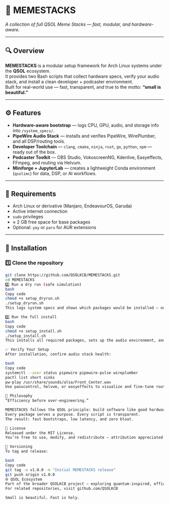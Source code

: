 # 🧠 MEMESTACKS  
*A collection of full QSOL Meme Stacks — fast, modular, and hardware-aware.*

---

## 🔍 Overview
**MEMESTACKS** is a modular setup framework for Arch Linux systems under the **QSOL** ecosystem.  
It provides two Bash scripts that collect hardware specs, verify your audio stack, and install a clean developer + podcaster environment.  
Built for real-world use — fast, transparent, and true to the motto: **“small is beautiful.”**

---

## ⚙️ Features
- **Hardware-aware bootstrap** — logs CPU, GPU, audio, and storage info into `/system_specs/`.
- **PipeWire Audio Stack** — installs and verifies PipeWire, WirePlumber, and all DSP/routing tools.
- **Developer Toolchain** — `clang`, `cmake`, `ninja`, `rust`, `go`, `python`, `npm` — ready out of the box.
- **Podcaster Toolkit** — OBS Studio, VokoscreenNG, Kdenlive, Easyeffects, FFmpeg, and routing via Helvum.
- **Miniforge + JupyterLab** — creates a lightweight Conda environment (`qsolimc`) for data, DSP, or AI workflows.

---

## 🧩 Requirements
- Arch Linux or derivative (Manjaro, EndeavourOS, Garuda)
- Active internet connection  
- `sudo` privileges  
- ≈ 2 GB free space for base packages  
- Optional: `yay` or `paru` for AUR extensions  

---

## 🧰 Installation

### 1️⃣ Clone the repository
```bash
git clone https://github.com/QSOLKCB/MEMESTACKS.git
cd MEMESTACKS
2️⃣ Run a dry run (safe simulation)
bash
Copy code
chmod +x setup_dryrun.sh
./setup_dryrun.sh
This logs system specs and shows which packages would be installed — no changes yet.

3️⃣ Run the full install
bash
Copy code
chmod +x setup_install.sh
./setup_install.sh
This installs all required packages, sets up the audio environment, and creates the qsolimc Conda environment.

✅ Verify Your Setup
After installation, confirm audio stack health:

bash
Copy code
systemctl --user status pipewire pipewire-pulse wireplumber
pactl list short sinks
pw-play /usr/share/sounds/alsa/Front_Center.wav
Use pavucontrol, helvum, or easyeffects to visualize and fine-tune routing.

🧠 Philosophy
“Efficiency before over-engineering.”

MEMESTACKS follows the QSOL principle: build software like good hardware — modular, optimized, and minimal.
Every package serves a purpose. Every script is transparent.
The result: fast bootstraps, low latency, and zero bloat.

📄 License
Released under the MIT License.
You’re free to use, modify, and redistribute — attribution appreciated.

🧭 Versioning
To tag and release:

bash
Copy code
git tag -a v1.0.0 -m "Initial MEMESTACKS release"
git push origin v1.0.0
🌐 QSOL Ecosystem
Part of the broader QSOLKCB project — exploring quantum-inspired, efficient, and creative software stacks.
For related repositories, visit github.com/QSOLKCB

Small is beautiful. Fast is holy.
